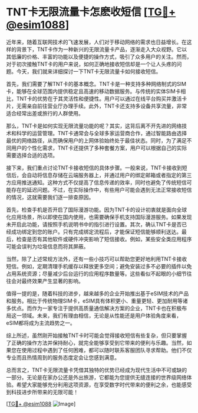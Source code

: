 # TNT卡无限流量卡怎麽收短信 [[TG💪+ @esim1088](https://t.me/s/esim1088)]

近年来，随着互联网技术的飞速发展，人们对于移动网络的需求也日益增长。在这样的背景下，TNT卡作为一种新兴的无限流量卡产品，逐渐走入大众视野。它以其低廉的价格、丰富的功能以及便捷的操作方式，吸引了众多用户的关注。然而，对于初次接触TNT卡的用户来说，如何正确地接收短信却是一个让人头疼的问题。今天，我们就来详细探讨一下TNT卡无限流量卡如何接收短信。

首先，我们需要了解TNT卡的基本概念。TNT卡是一种支持多种网络制式的SIM卡，能够在全球范围内提供稳定且高速的移动数据服务。与传统的实体SIM卡相比，TNT卡的优势在于其灵活性和便捷性。用户可以通过在线平台购买并激活卡片，无需亲自前往营业厅办理手续。此外，TNT卡还支持多设备共享流量，非常适合经常出差或旅行的人群使用。

那么，TNT卡是如何实现无限流量功能的呢？其实，这背后离不开先进的网络技术和科学的运营管理。TNT卡通常会与全球多家运营商合作，通过智能路由选择最优的网络路径，从而确保用户的上网体验始终处于最佳状态。同时，为了满足不同用户的个性化需求，TNT卡还提供了多种套餐方案，用户可以根据自己的实际需要选择合适的选项。

接下来，我们重点讨论TNT卡接收短信的具体步骤。一般来说，TNT卡接收到短信后，会自动将信息存储在云端服务器上，并通过用户的绑定邮箱或者指定的第三方应用推送通知。这种方式不仅提高了信息传递的效率，同时也避免了传统短信可能存在的延迟问题。不过，在实际操作中，有些用户可能会遇到无法正常接收短信的情况，这就需要我们逐一排查原因。

首先，检查手机是否开启了国际漫游功能。因为TNT卡的设计初衷就是面向全球化应用场景，所以即使在国内使用，也需要确保手机支持国际漫游服务。如果发现未开启此功能，请按照手机说明书中的指引进行设置。其次，确认TNT卡是否已经成功绑定到您的账户。只有完成绑定流程后，才能保证短信能够顺利送达。最后，检查是否有其他软件或硬件冲突影响了短信接收。例如，某些安全类应用程序可能会误判为垃圾信息而将其屏蔽。

当然，除了上述常规方法外，还有一些小技巧可以帮助您更好地利用TNT卡接收短信。例如，定期清理手机缓存以释放更多空间；避免安装过多不必要的插件以免占用系统资源；尽量减少后台运行的应用程序数量等。这些看似不起眼的小细节往往会对最终效果产生显著的影响。

值得一提的是，随着科技的进步，越来越多的企业开始推出基于eSIM技术的产品和服务。相比于传统物理SIM卡，eSIM具有体积更小、重量更轻、更加耐用等诸多优点。而作为一家专注于提供高质量通信解决方案的企业，TNT卡也在积极布局这一领域。未来，我们有理由相信，无论是从性能还是用户体验角度来看，eSIM都将成为主流趋势之一。

综上所述，虽然刚开始接触TNT卡时可能会觉得接收短信有些复杂，但只要掌握了正确的操作方法并保持耐心，就完全能够享受到它带来的便利与乐趣。当然，如果您在使用过程中遇到了任何困难，都可以随时联系客服团队寻求帮助。他们不仅专业而且热情周到的服务态度定会让您感到满意。

总而言之，TNT卡无限流量卡凭借其独特的优势已经成为现代生活中不可或缺的一部分。无论是在家办公还是外出旅游，它都能为您提供无缝连接的世界级网络体验。希望大家能够充分利用这项资源，在享受数字时代带来的便利之余，也能感受到科技进步所带来的无限可能！

[[TG💪+ @esim1088](https://t.me/s/esim1088) ![Image](https://i.postimg.cc/4NQfJmqS/Snipaste-2025-05-13-00-14-12.png)]